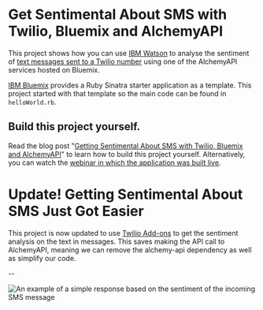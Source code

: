 # Get Sentimental About SMS with Twilio, Bluemix and AlchemyAPI

This project shows how you can use [IBM Watson](http://www.ibm.com/watson/) to analyse the sentiment of [text messages sent to a Twilio number](https://www.twilio.com/docs/api/twiml/sms/your_response) using one of the AlchemyAPI services hosted on Bluemix.

[IBM Bluemix](https://console.ng.bluemix.net/) provides a Ruby Sinatra starter application as a template. This project started with that template so the main code can be found in `helloWorld.rb`.

## Build this project yourself.

Read the blog post "[Getting Sentimental About SMS with Twilio, Bluemix and AlchemyAPI](https://www.twilio.com/blog/2015/11/get-sentimental-about-sms-with-twilio-bluemix-and-alchemyapi.html)" to learn how to build this project yourself. Alternatively, you can watch the [webinar in which the application was built live](https://www.youtube.com/watch?v=-y0W9k_CP6Y&feature=youtu.be).

# Update! Getting Sentimental About SMS Just Got Easier

This project is now updated to use [Twilio Add-ons](https://www.twilio.com/docs/api/add-ons) to get the sentiment analysis on the text in messages. This saves making the API call to AlchemyAPI, meaning we can remove the alchemy-api dependency as well as simplify our code.

--

![An example of a simple response based on the sentiment of the incoming SMS message](https://www.twilio.com/blog/wp-content/uploads/2015/11/Vgw0FfpFUvxytbxD301tY5MnYsbkPJkT59s6eBUAx7pLRbC8xt7NcE69uUNBacah1HC86X_iUqRSrj5Z1UMXPAmsI2q9igIc0688Dks2_NrmpjRpV9DTeTOA5Lq4mviKBHV-Fdg.png)
